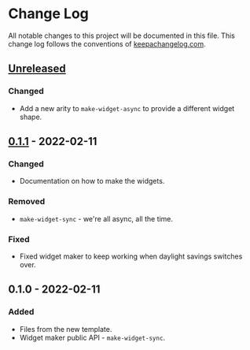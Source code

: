 # Change Log
All notable changes to this project will be documented in this file. This change log follows the conventions of [keepachangelog.com](http://keepachangelog.com/).

## [Unreleased]
### Changed
- Add a new arity to `make-widget-async` to provide a different widget shape.

## [0.1.1] - 2022-02-11
### Changed
- Documentation on how to make the widgets.

### Removed
- `make-widget-sync` - we're all async, all the time.

### Fixed
- Fixed widget maker to keep working when daylight savings switches over.

## 0.1.0 - 2022-02-11
### Added
- Files from the new template.
- Widget maker public API - `make-widget-sync`.

[Unreleased]: https://github.com/your-name/clojure-mmaa/compare/0.1.1...HEAD
[0.1.1]: https://github.com/your-name/clojure-mmaa/compare/0.1.0...0.1.1

